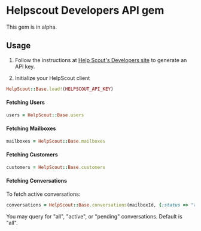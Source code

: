 # Helpscout Developers API gem

This gem is in alpha.

## Usage

1. Follow the instructions at [Help Scout's Developers site](http://developer.helpscout.net/) to generate an API key.

2. Initialize your HelpScout client

```ruby
HelpScout::Base.load!(HELPSCOUT_API_KEY)
```

#### Fetching Users

```ruby
users = HelpScout::Base.users
```

#### Fetching Mailboxes

```ruby
mailboxes = HelpScout::Base.mailboxes
```

#### Fetching Customers

```ruby
customers = HelpScout::Base.customers
```

#### Fetching Conversations

To fetch active conversations:

```ruby
conversations = HelpScout::Base.conversations(mailboxId, {:status => "active"})
```

You may query for "all", "active", or "pending" conversations. Default is "all".
